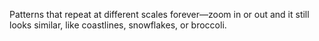 Patterns that repeat at different scales forever—zoom in or out and it still looks similar, like coastlines, snowflakes, or broccoli.